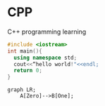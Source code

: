 # CPP
C++ programming learning
```CPP
#include <iostream>
int main(){  
  using namespace std;
  cout<<“hello world!"<<endl;
  return 0;
}
```
 
```mermaid
graph LR;
    A[Zero]-->B[One];
```
